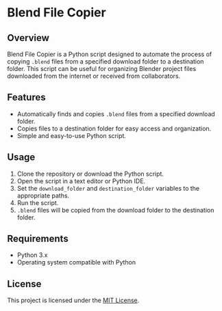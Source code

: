 # Blend File Copier

## Overview
Blend File Copier is a Python script designed to automate the process of copying `.blend` files from a specified download folder to a destination folder. This script can be useful for organizing Blender project files downloaded from the internet or received from collaborators.

## Features
- Automatically finds and copies `.blend` files from a specified download folder.
- Copies files to a destination folder for easy access and organization.
- Simple and easy-to-use Python script.

## Usage
1. Clone the repository or download the Python script.
2. Open the script in a text editor or Python IDE.
3. Set the `download_folder` and `destination_folder` variables to the appropriate paths.
4. Run the script.
5. `.blend` files will be copied from the download folder to the destination folder.

## Requirements
- Python 3.x
- Operating system compatible with Python

## License
This project is licensed under the [MIT License](LICENSE).
